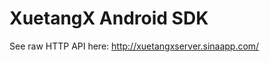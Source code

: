 XuetangX Android SDK
====================

See raw HTTP API here: http://xuetangxserver.sinaapp.com/

